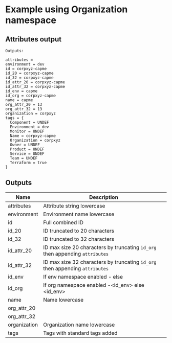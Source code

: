 # Example using Organization namespace

## Attributes output

```Text
Outputs:

attributes =
environment = dev
id = corpxyz-capme
id_20 = corpxyz-capme
id_32 = corpxyz-capme
id_attr_20 = corpxyz-capme
id_attr_32 = corpxyz-capme
id_env = capme
id_org = corpxyz-capme
name = capme
org_attr_20 = 13
org_attr_32 = 13
organization = corpxyz
tags = {
  Component = UNDEF
  Environment = dev
  Monitor = UNDEF
  Name = corpxyz-capme
  Organization = corpxyz
  Owner = UNDEF
  Product = UNDEF
  Service = UNDEF
  Team = UNDEF
  Terraform = true
}
```

<!-- BEGINNING OF PRE-COMMIT-TERRAFORM DOCS HOOK -->

## Outputs

| Name | Description |
|------|-------------|
| attributes | Attribute string lowercase |
| environment | Environment name lowercase |
| id | Full combined ID |
| id_20 | ID truncated to 20 characters |
| id_32 | ID truncated to 32 characters |
| id_attr_20 | ID max size 20 characters by truncating `id_org` then appending `attributes` |
| id_attr_32 | ID max size 32 characters by truncating `id_org` then appending `attributes` |
| id_env | If env namespace enabled <env>-<name> else <name> |
| id_org | If org namespace enabled <org>-<id_env> else <id_env> |
| name | Name lowercase |
| org_attr_20 |  |
| org_attr_32 |  |
| organization | Organization name lowercase |
| tags | Tags with standard tags added |

<!-- END OF PRE-COMMIT-TERRAFORM DOCS HOOK -->


